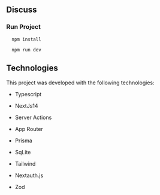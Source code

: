 ## Discuss

### Run Project

```
  npm install
```

```
  npm run dev
```

## Technologies

This project was developed with the following technologies:

- Typescript

- NextJs14

- Server Actions

- App Router

- Prisma

- SqLite

- Tailwind

- Nextauth.js

- Zod
